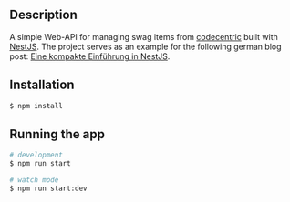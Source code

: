 ## Description

A simple Web-API for managing swag items from [codecentric](https://www.codecentric.de/) built with [NestJS](https://nestjs.com/). The project serves as an example for the following german blog post: [Eine kompakte Einführung in NestJS](https://blog.codecentric.de/2019/04/einfuehrung-nestjs/).

## Installation

```bash
$ npm install
```

## Running the app

```bash
# development
$ npm run start

# watch mode
$ npm run start:dev
```
